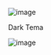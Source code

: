 ![image](https://github.com/user-attachments/assets/6331ed68-c27f-4d7e-b96a-f81a0dd3a2d2)

Dark Tema

![image](https://github.com/user-attachments/assets/b1b5ab46-8a2e-42e0-8bfe-2dd3a338a3d3)
